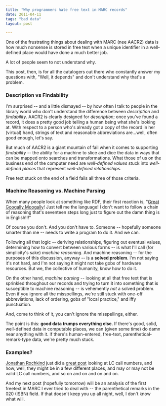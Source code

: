 ```yaml
---
title: "Why programmers hate free text in MARC records"
date: 2011-04-11
tags: "bad data"
layout: post

---
```


One of the frustrating things about dealing with MARC (nee AACR2) data is how much nonsense is stored in free text when a unique identifier in a well-defined place would have done a much better job.

A lot of people seem to not understand why.

This post, then, is for all the catalogers out there who constantly answer my questions with, "Well, it depends" and don't understand why that's a problem.

### Description vs Findability

I'm surprised -- and a little dismayed -- by how often I talk to people in the library world who don't understand the difference between _description_ and _findability_. AACR2 is clearly designed for _description_; once you've found a record, it does a pretty good job telling a human being what she's looking at. With respect to a person who's already got a copy of the record in her (virtual) hand, strings of text and reasonable abbreviations are...well, often good enough, let's say.

But much of AACR2 is a giant mountain of fail when it comes to supporting _findability_ -- the ability for a machine to slice and dice the data in ways that can be mapped onto searches and transformations. What those of us on the business end of the computer need are _well-defined values_ stuck into _well-defined places_ that represent _well-defined relationships_.

Free text stuck on the end of a field fails all three of those criteria.

### Machine Reasoning vs. Machine Parsing

When many people look at something like RDF, their first reaction is, "[Great Googally Moogally](http://www.youtube.com/watch?v=ffN9jcVcH_o)!  Just tell me the language! I don't want to follow a chain of reasoning that's seventeen steps long just to figure out the damn thing is in English!!!"

Of course you don't. And you don't have to. Someone -- hopefully someone smarter than me -- needs to write a program to do it. And we can.

Following all that logic -- deriving relationships, figuring out eventual values, determining how to convert between various forms -- is what I'll call (for simplicity's sake) _machine reasoning_. And machine reasoning -- for the purposes of this discussion, anyway -- is a **solved problem**. I'm not saying it's not hard, and I'm not saying it might not take gobs of hardware resources. But we, the collective of humanity, know how to do it.

On the other hand, _machine parsing_ -- looking at all that free text that is sprinkled throughout our records and trying to turn it into something that is susceptible to machine reasoning -- is vehemently _not_ a solved problem. Even if you ignore all the misspellings, we're still stuck with one-off abbreviations, lack of ordering, gobs of "local practice," and iffy punctuation.

And, come to think of it, you can't ignore the misspellings, either.

The point is this: **good data trumps everything else**. If there's good, solid, well-defined data in computable places, we can (given some time) do damn near anything with it. If there's human-entered, free-text, parenthetical-remark-type data, we're pretty much stuck.

### Examples?

[Jonathan Rochkind](http://bibwild.wordpress.com/) just did a [great post](http://bibwild.wordpress.com/2011/04/04/broad-categories-from-class-numbers/) looking at LC call numbers, and how, well, they might be in a few different places, and may or may not be valid LC call numbers, and so on and on and on and on.

And my next post (hopefully tomorrow) will be an analysis of the first freetext in MARC I ever tried to deal with -- the parenthetical remarks in the 020 (ISBN) field. If that doesn't keep you up all night, well, I don't know what will.
